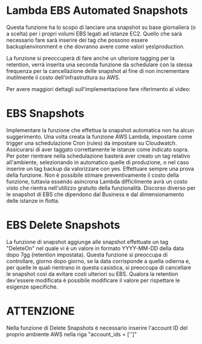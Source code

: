 # Lambda EBS Automated Snapshots
Questa funzione ha lo scopo di lanciare una snapshot su base giornaliera (o a scelta) per i propri volumi EBS legati ad istanze EC2. Quello che sarà necessario fare sarà inserire dei tag che possono essere backup\environment e che dovranno avere come valori yes\production.

La funzione si preoccuperà di fare anche un ulteriore tagging per la retention, verrà inserita una seconda funzione da schedulare con la stessa frequenza per la cancellazione delle snapshot al fine di non incrementare inutilmente il costo dell'infrastruttura su AWS.

Per avere maggiori dettagli sull'implementazione fare riferimento al video:


# EBS Snapshots
Implementare la funzione che effettua la snapshot automatica non ha alcun suggerimento. Una volta creata la funzione AWS Lambda, impostare come trigger una schedulazione Cron (rules) da impostare su Cloudwatch. Assicurarsi di aver taggato correttamente le istanze come indicato sopra. Per poter rientrare nella schedulazione basterà aver creato un tag relativo all'ambiente, selezionando in automatico quelle di produzione, o nel caso inserire un tag backup da valorizzare con yes. Effettuare sempre una prova della funzione.
Non è possibile stimare preventivamente il costo della funzione, tuttavia essendo asincrona Lambda difficilmente avrà un costo visto che rientra nell'utilizzo gratuito della funzionalità. Discorso diverso per le snapshot di EBS che dipendono dal Business e dal dimensionamento delle istanze in flotta.

# EBS Delete Snapshots
La funzione di snapshot aggiunge alle snapshot effettuate un tag "DeleteOn" nel quale vi è un valore in formato YYYY-MM-DD della data dopo 7gg (retention impostata). Questa funzione si preoccupa di controllare, giorno dopo giorno, se la data corrisponde a quella odierna e, per quelle le quali rientrano in questa casistica, si preoccupa di cancellare le snapshot così da evitare costi ulteriori su EBS. Qualora la retention dev'essere modificata è possibile modificare il valore per rispettare le esigenze specifiche.

# ATTENZIONE
Nella funzione di Delete Snapshots è necessario inserire l'account ID del proprio ambiente AWS nella riga "account_ids = ['<accountid>']"
